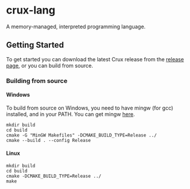 # crux-lang

A memory-managed, interpreted programming language.

## Getting Started

To get started you can download the latest Crux release from the [release page](https://github.com/TheophilusNenhanga/crux-lang/releases), or you can build from source. 

### Building from source

#### Windows

To build from source on Windows, you need to have mingw (for gcc) installed, and in your PATH.
You can get mingw [here](https://www.mingw-w64.org/).

```shell
mkdir build
cd build
cmake -G "MinGW Makefiles" -DCMAKE_BUILD_TYPE=Release ../
cmake --build . --config Release
```

#### Linux

```shell
mkdir build
cd build
cmake -DCMAKE_BUILD_TYPE=Release ../
make
```
